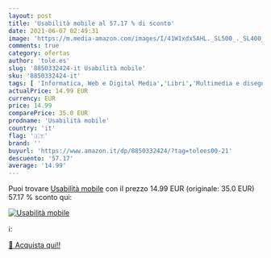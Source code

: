 ```yaml
---
layout: post
title: 'Usabilità mobile al 57.17 % di sconto'
date: 2021-06-07 02:49:31
image: 'https://m.media-amazon.com/images/I/41W1xdx5AHL._SL500_._SL400_.jpg'
comments: true
category: ofertas
author: 'tole.es'
slug: '8850332424-it Usabilità mobile'
sku: '8850332424-it'
tags: [ 'Informatica, Web e Digital Media','Libri','Multimedia e disegno grafico','Programmazione', ]
actualPrice: 14.99 EUR
currency: EUR
price: 14.99
comparePrice: 35.0 EUR
prodname: 'Usabilità mobile'
country: 'it'
flag: '🇮🇹'
brand: ''
buyurl: 'https://www.amazon.it/dp/8850332424/?tag=tolees00-21'
descuento: '57.17'
average: '14.99'
---
```


Puoi trovare [Usabilità mobile](https://www.amazon.it/dp/8850332424/?tag=tolees00-21) con il prezzo 14.99 EUR (originale: 35.0 EUR) 57.17 % sconto qui:

[![Usabilità mobile](https://m.media-amazon.com/images/I/41W1xdx5AHL._SL500_._SL400_.jpg)](https://www.amazon.it/dp/8850332424/?tag=tolees00-21)

ℹ️:


[🛒 Acquista qui!!](https://www.amazon.it/dp/8850332424/?tag=tolees00-21)

